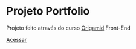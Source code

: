 # Projeto Portfolio

Projeto feito através do curso [Origamid](https://www.origamid.com/) Front-End

[Acessar](guilhermeroberto.github.io/projeto-portfolio)
